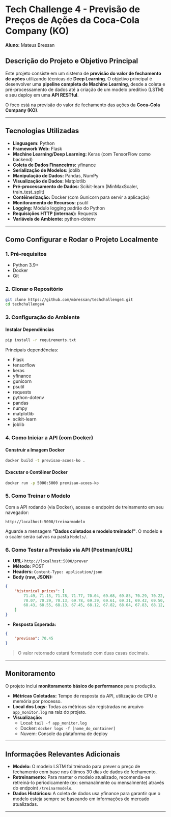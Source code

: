 # Tech Challenge 4 - Previsão de Preços de Ações da Coca-Cola Company (KO)

**Aluno:** Mateus Bressan

## Descrição do Projeto e Objetivo Principal

Este projeto consiste em um sistema de **previsão do valor de fechamento de ações** utilizando técnicas de **Deep Learning**. O objetivo principal é desenvolver uma **pipeline completa de Machine Learning**, desde a coleta e pré-processamento de dados até a criação de um modelo preditivo (LSTM) e seu deploy em uma **API RESTful**.

O foco está na previsão do valor de fechamento das ações da **Coca-Cola Company (KO)**.

---

## Tecnologias Utilizadas

- **Linguagem:** Python
- **Framework Web:** Flask
- **Machine Learning/Deep Learning:** Keras (com TensorFlow como backend)
- **Coleta de Dados Financeiros:** yfinance
- **Serialização de Modelos:** joblib
- **Manipulação de Dados:** Pandas, NumPy
- **Visualização de Dados:** Matplotlib
- **Pré-processamento de Dados:** Scikit-learn (MinMaxScaler, train_test_split)
- **Contêinerização:** Docker (com Gunicorn para servir a aplicação)
- **Monitoramento de Recursos:** psutil
- **Logging:** Módulo logging padrão do Python
- **Requisições HTTP (internas):** Requests
- **Variáveis de Ambiente:** python-dotenv

---

## Como Configurar e Rodar o Projeto Localmente

### 1. Pré-requisitos

- Python 3.9+
- Docker
- Git

### 2. Clonar o Repositório

```bash
git clone https://github.com/mbressan/techchallenge4.git
cd techchallenge4
```

### 3. Configuração do Ambiente

#### Instalar Dependências

```bash
pip install -r requirements.txt
```

Principais dependências:
- Flask
- tensorflow
- keras
- yfinance
- gunicorn
- psutil
- requests
- python-dotenv
- pandas
- numpy
- matplotlib
- scikit-learn
- joblib


### 4. Como Iniciar a API (com Docker)

#### Construir a Imagem Docker

```bash
docker build -t previsao-acoes-ko .
```

#### Executar o Contêiner Docker

```bash
docker run -p 5000:5000 previsao-acoes-ko
```

### 5. Como Treinar o Modelo

Com a API rodando (via Docker), acesse o endpoint de treinamento em seu navegador:

```
http://localhost:5000/treinarmodelo
```

Aguarde a mensagem **"Dados coletados e modelo treinado!"**. O modelo e o scaler serão salvos na pasta `Models/`.

### 6. Como Testar a Previsão via API (Postman/cURL)

- **URL:** `http://localhost:5000/prever`
- **Método:** POST
- **Headers:** `Content-Type: application/json`
- **Body (raw, JSON):**

```json
{
    "historical_prices": [
        71.49, 71.15, 71.78, 71.77, 70.04, 69.68, 69.85, 70.29, 70.22, 70.69,
        70.07, 70.29, 70.13, 69.78, 69.39, 69.61, 69.31, 69.42, 69.50, 69.57,
        68.43, 68.55, 68.13, 67.45, 68.12, 67.82, 68.04, 67.83, 68.12, 67.81
    ]
}
```

- **Resposta Esperada:**

```json
{
    "previsao": 70.45
}
```

> O valor retornado estará formatado com duas casas decimais.

---

## Monitoramento

O projeto inclui **monitoramento básico de performance** para produção.

- **Métricas Coletadas:** Tempo de resposta da API, utilização de CPU e memória por processo.
- **Local dos Logs:** Todas as métricas são registradas no arquivo `app_monitor.log` na raiz do projeto.
- **Visualização:**
  - Local: `tail -f app_monitor.log`
  - Docker: `docker logs -f [nome_do_container]`
  - Nuvem: Console da plataforma de deploy


---

## Informações Relevantes Adicionais

- **Modelo:** O modelo LSTM foi treinado para prever o preço de fechamento com base nos últimos 30 dias de dados de fechamento.
- **Retreinamento:** Para manter o modelo atualizado, recomenda-se retreiná-lo periodicamente (ex: semanalmente ou mensalmente) através do endpoint `/treinarmodelo`.
- **Dados Históricos:** A coleta de dados usa yfinance para garantir que o modelo esteja sempre se baseando em informações de mercado atualizadas.

---



